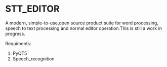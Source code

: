# STT_EDITOR
A modern, simple-to-use,open source product suite for word processing, speech to text processing and normal editor operation.This is still a work in progress.

Requiments:
1. PyQT5
2. Speech_recognition
